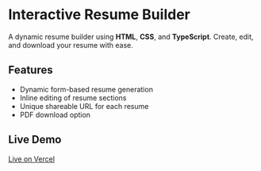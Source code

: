 # Interactive Resume Builder

A dynamic resume builder using **HTML**, **CSS**, and **TypeScript**. Create, edit, and download your resume with ease.

## Features
- Dynamic form-based resume generation
- Inline editing of resume sections
- Unique shareable URL for each resume
- PDF download option

## Live Demo
[Live on Vercel](https://your-username.vercel.app)

